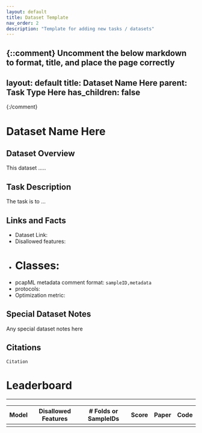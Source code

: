 ```yaml
---
layout: default
title: Dataset Template
nav_order: 2
description: "Template for adding new tasks / datasets"
---
```


{::comment}
Uncomment the below markdown to format, title, and place the page correctly
---
layout: default
title: Dataset Name Here
parent: Task Type Here
has_children: false
---
{:/comment}

# Dataset Name Here

## Dataset Overview

This dataset .....

## Task Description

The task is to ...

## Links and Facts
* Dataset Link: 
* Disallowed features: 
* # Classes: 
* pcapML metadata comment format: `sampleID,metadata`
* protocols: 
* Optimization metric:

## Special Dataset Notes

Any special dataset notes here

## Citations

```
Citation
```


# Leaderboard
___

| Model | Disallowed Features | # Folds or SampleIDs | Score | Paper | Code |
|:-----:|---------------------|----------------------|:-----:|-------|------|
|       |                     |                      |       |       |      |
